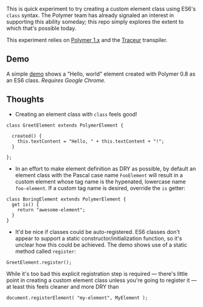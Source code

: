 This is quick experiment to try creating a custom element class using ES6's `class` syntax. The Polymer team has already signaled an interest in supporting this ability someday; this repo simply explores the extent to which that's possible today.

This experiment relies on [Polymer 1.x](https://github.com/Polymer/polymer) and the [Traceur](https://github.com/google/traceur-compiler) transpiler.

## Demo

A simple [demo](https://JanMiksovsky.github.io/polymer-classes-in-es6?dom=shadow) shows
a "Hello, world" element created with Polymer 0.8 as an ES6 class. _Requires Google Chrome._

## Thoughts

* Creating an element class with `class` feels good!

```
class GreetElement extends PolymerElement {

  created() {
    this.textContent = "Hello, " + this.textContent + "!";
  }

};
```

* In an effort to make element definition as DRY as possible, by default an
element class with the Pascal case name `FooElement` will result in a custom element whose tag name is the hypenated, lowercase name `foo-element`. If a custom tag name is desired, override the `is` getter:

```
class BoringElement extends PolymerElement {
  get is() {
    return "awesome-element";
  }
}
```

* It'd be nice if classes could be auto-registered. ES6 classes don't appear to support a static constructor/initialization function, so it's unclear how this could be achieved. The demo shows use of a static method called `register`:

```
GreetElement.register();
```

While it's too bad this explicit registration step is required — there's little
point in creating a custom element class unless you're going to register it —
at least this feels cleaner and more DRY than

```
document.registerElement( "my-element", MyElement );
```
